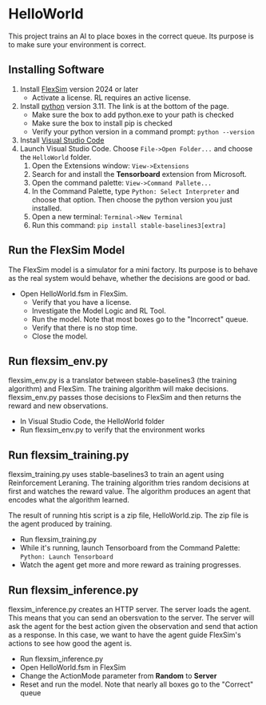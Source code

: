 # HelloWorld

This project trains an AI to place boxes in the correct queue. Its purpose is to make sure your environment is correct.

## Installing Software
1. Install [FlexSim](account.flexsim.com/downloads) version 2024 or later
    * Activate a license. RL requires an active license.
1. Install [python](https://www.python.org/downloads/release/python-3117/) version 3.11. The link is at the bottom of the page.
    * Make sure the box to add python.exe to your path is checked
    * Make sure the box to install pip is checked
    * Verify your python version in a command prompt: `python --version`
1. Install [Visual Studio Code](https://code.visualstudio.com/)
1. Launch Visual Studio Code. Choose `File->Open Folder...` and choose the `HelloWorld` folder.
    1. Open the Extensions window: `View->Extensions`
    1. Search for and install the **Tensorboard** extension from Microsoft.
    1. Open the command palette: `View->Command Pallete...`
    1. In the Command Palette, type `Python: Select Interpreter` and choose that option. Then choose the python version you just installed.
    1. Open a new terminal: `Terminal->New Terminal`
    1. Run this command: `pip install stable-baselines3[extra]`

## Run the FlexSim Model

The FlexSim model is a simulator for a mini factory. Its purpose is to behave as the real system would behave, whether the decisions are good or bad.

* Open HelloWorld.fsm in FlexSim.
    * Verify that you have a license.
    * Investigate the Model Logic and RL Tool.
    * Run the model. Note that most boxes go to the "Incorrect" queue.
    * Verify that there is no stop time.
    * Close the model.

## Run flexsim_env.py

flexsim_env.py is a translator between stable-baselines3 (the training algorithm) and FlexSim. The training algorithm will make decisions. flexsim_env.py passes those decisions to FlexSim and then returns the reward and new observations.

* In Visual Studio Code, the HelloWorld folder
* Run flexsim_env.py to verify that the environment works

## Run flexsim_training.py

flexsim_training.py uses stable-baselines3 to train an agent using Reinforcement Leraning. The training algorithm tries random decisions at first and watches the reward value. The algorithm produces an agent that encodes what the algorithm learned.

The result of running htis script is a zip file, HelloWorld.zip. The zip file is the agent produced by training.

* Run flexsim_training.py
* While it's running, launch Tensorboard from the Command Palette: `Python: Launch Tensorboard`
* Watch the agent get more and more reward as training progresses.

## Run flexsim_inference.py

flexsim_inference.py creates an HTTP server. The server loads the agent. This means that you can send an obersvation to the server. The server will ask the agent for the best action given the observation and send that action as a response. In this case, we want to have the agent guide FlexSim's actions to see how good the agent is.

* Run flexsim_inference.py
* Open HelloWorld.fsm in FlexSim
* Change the ActionMode parameter from **Random** to **Server**
* Reset and run the model. Note that nearly all boxes go to the "Correct" queue
